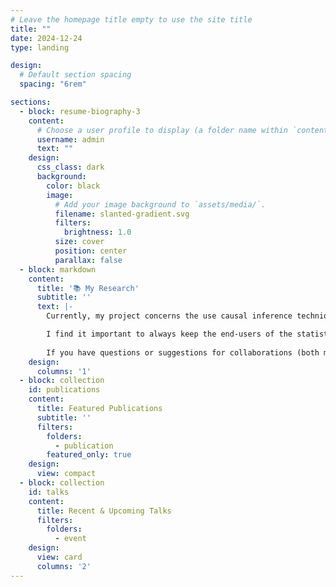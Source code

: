 ```yaml
---
# Leave the homepage title empty to use the site title
title: ""
date: 2024-12-24
type: landing

design:
  # Default section spacing
  spacing: "6rem"

sections:
  - block: resume-biography-3
    content:
      # Choose a user profile to display (a folder name within `content/authors/`)
      username: admin
      text: ""
    design:
      css_class: dark
      background:
        color: black
        image:
          # Add your image background to `assets/media/`.
          filename: slanted-gradient.svg
          filters:
            brightness: 1.0
          size: cover
          position: center
          parallax: false
  - block: markdown
    content:
      title: '📚 My Research'
      subtitle: ''
      text: |-
        Currently, my project concerns the use causal inference techniques (e.g., g-methods, debiased machine learning techniques) for the analysis of longitudinal, observational data in research in psychology and related disciplines. 

        I find it important to always keep the end-users of the statistical methods (i.e., applied researchers) in mind. Therefore, I devote considerable time to the readability and comprehensibility of my academic articles; develop user-friendly applications for others to apply analytical techniques; and enjoy presenting about it at conferences and during lectures for bachelor and master students, doctoral candidates, and postdoctoral researchers.
        
        If you have questions or suggestions for collaborations (both methodological or more empirical work), or if you are interested in consultation, please do not hesitate to contact me.
    design:
      columns: '1'
  - block: collection
    id: publications
    content:
      title: Featured Publications
      subtitle: ''
      filters:
        folders:
          - publication
        featured_only: true
    design:
      view: compact
  - block: collection
    id: talks
    content:
      title: Recent & Upcoming Talks
      filters:
        folders:
          - event
    design:
      view: card
      columns: '2'
---
```

